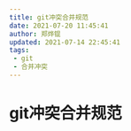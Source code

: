 ```yaml
---
title: git冲突合并规范
date: 2021-07-20 11:45:41
author: 郑烨锟
updated: 2021-07-14 22:45:41
tags: 	
 - git
 - 合并冲突
---
```

# git冲突合并规范
